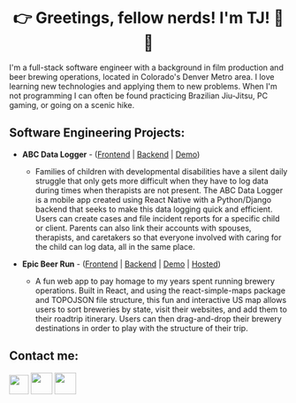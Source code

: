 # <div align="center">👉 Greetings, fellow nerds! I'm TJ! 👋 👀</div>

I'm a full-stack software engineer with a background in film production and beer brewing operations, located in Colorado's Denver Metro area.  I love learning new technologies and applying them to new problems.  When I'm not programming I can often be found practicing Brazilian Jiu-Jitsu, PC gaming, or going on a scenic hike.

## Software Engineering Projects:
  
- **ABC Data Logger** - ([Frontend](https://github.com/TJBachorz/ABC-Data-Logger-FE) | [Backend](https://github.com/TJBachorz/ABC_Data_Logger_BE) | [Demo](https://www.loom.com/share/ceb43bedf201465f8bec3eee151d2bbd))

    * Families of children with developmental disabilities have a silent daily struggle that only gets more difficult when they have to log data during times when therapists are not present. The ABC Data Logger is a mobile app created using React Native with a Python/Django backend that seeks to make this data logging quick and efficient. Users can create cases and file incident reports for a specific child or client.  Parents can also link their accounts with spouses, therapists, and caretakers so that everyone involved with caring for the child can log data, all in the same place.
  
  
- **Epic Beer Run** - ([Frontend](https://github.com/TJBachorz/Epic-Beer-Run-FE) | [Backend](https://github.com/TJBachorz/Epic-Beer-Run-BE) | [Demo](https://www.loom.com/share/b6fc55760ca9464a8a4d99d714bfb18e) | [Hosted](https://epic-beer-run.web.app/))
    * A fun web app to pay homage to my years spent running brewery operations.  Built in React, and using the react-simple-maps package and TOPOJSON file structure, this fun and interactive US map allows users to sort breweries by state, visit their websites, and add them to their roadtrip itinerary. Users can then drag-and-drop their brewery destinations in order to play with the structure of their trip.  


## Contact me:

[<img src="https://www.vectorico.com/wp-content/uploads/2018/02/LinkedIn-Icon-squircle.png" width="35" height="35"/>](https://www.linkedin.com/in/tjbachorz/)      [<img src="https://cdn4.iconfinder.com/data/icons/social-media-2210/24/Medium-512.png" width="39" height="39"/>](https://tjbachorz.medium.com/)      [<img src="https://i.pinimg.com/564x/28/90/ba/2890bac9ba41e52707f36268231dfe9e.jpg" width="39" height="39"/>](https://twitter.com/ThomasBachorz)

<!--
**TJBachorz/TJBachorz** is a ✨ _special_ ✨ repository because its `README.md` (this file) appears on your GitHub profile.

Here are some ideas to get you started:

- 🔭 I’m currently working on ...
- 🌱 I’m currently learning ...
- 👯 I’m looking to collaborate on ...
- 🤔 I’m looking for help with ...
- 💬 Ask me about ...
- 📫 How to reach me: ...
- 😄 Pronouns: ...
- ⚡ Fun fact: ...
-->
